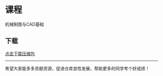 # 课程

机械制图与CAD基础

## 下载

[点击下载压缩包](https://minhaskamal.github.io/DownGit/#/home?url=https://github.com/Royfor12/CQUT-electronic-information-engineering/tree/main/%E8%AF%BE%E7%A8%8B%E7%9B%AE%E5%BD%95/%E6%9C%BA%E6%A2%B0%E5%88%B6%E5%9B%BE%E4%B8%8ECAD%E5%9F%BA%E7%A1%80)

---

希望大家能多多贡献资源，促进仓库良性发展，帮助更多的同学考个好成绩！
